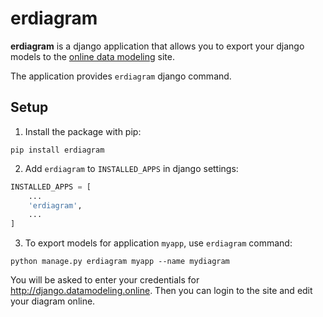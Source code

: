 # erdiagram

**erdiagram** is a django application that allows you to export your django models
to the [online data modeling](http://django.datamodeling.online) site.

The application provides `erdiagram` django command.

## Setup

1. Install the package with pip:

```
pip install erdiagram
```

2. Add `erdiagram` to `INSTALLED_APPS` in django settings:

```python
INSTALLED_APPS = [
    ...
    'erdiagram',
    ...
]
```

3. To export models for application `myapp`, use `erdiagram` command:

```
python manage.py erdiagram myapp --name mydiagram
```

You will be asked to enter your credentials for http://django.datamodeling.online. Then you can login to the site and edit your diagram online. 
